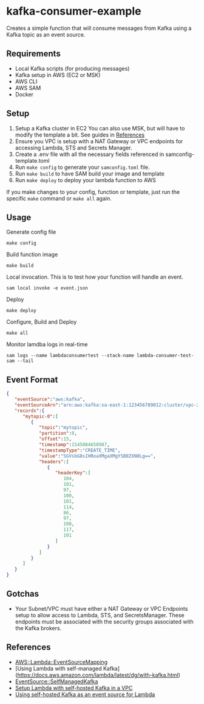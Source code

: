 # kafka-consumer-example
Creates a simple function that will consume messages from Kafka using a Kafka topic as an event source.

## Requirements
- Local Kafka scripts (for producing messages)
- Kafka setup in AWS (EC2 or MSK)
- AWS CLI
- AWS SAM
- Docker

## Setup
1. Setup a Kafka cluster in EC2 You can also use MSK, but will have to modify the template a bit. See guides in [References](#references)
2. Ensure you VPC is setup with a NAT Gateway or VPC endpoints for accessing Lambda, STS and Secrets Manager.
3. Create a .env file with all the necessary fields referenced in samconfig-template.toml
4. Run `make config` to generate your `samconfig.toml` file.
5. Run `make build` to have SAM build your image and template
6. Run `make deploy` to deploy your lambda function to AWS

If you make changes to your config, function or template, just run the specific `make` command or `make all` again.

## Usage
Generate config file
```shell script
make config
```

Build function image
```shell script
make build
```

Local invocation. This is to test how your function will handle an event.
```shell script
sam local invoke -e event.json
```

Deploy
```shell script
make deploy
```

Configure, Build and Deploy
```shell script
make all
```

Monitor lamdba logs in real-time
```shell script
sam logs --name lambdaconsumertest --stack-name lambda-consumer-test-sam --tail
```

## Event Format
```json
{
   "eventSource":"aws:kafka",
   "eventSourceArn":"arn:aws:kafka:sa-east-1:123456789012:cluster/vpc-2priv-2pub/751d2973-a626-431c-9d4e-d7975eb44dd7-2",
   "records":{
      "mytopic-0":[
         {
            "topic":"mytopic",
            "partition":0,
            "offset":15,
            "timestamp":1545084650987,
            "timestampType":"CREATE_TIME",
            "value":"SGVsbG8sIHRoaXMgaXMgYSB0ZXN0Lg==",
            "headers":[
               {
                  "headerKey":[
                     104,
                     101,
                     97,
                     100,
                     101,
                     114,
                     86,
                     97,
                     108,
                     117,
                     101
                  ]
               }
            ]
         }
      ]
   }
}

```

## Gotchas
- Your Subnet/VPC must have either a NAT Gateway or VPC Endpoints setup 
to allow access to Lambda, STS, and SecretsManager. These endpoints must be associated with the security groups associated with
the Kafka brokers.

## References
- [AWS::Lambda::EventSourceMapping](https://docs.aws.amazon.com/AWSCloudFormation/latest/UserGuide/aws-resource-lambda-eventsourcemapping.html)
- [Using Lambda with self-managed Kafka] (https://docs.aws.amazon.com/lambda/latest/dg/with-kafka.html)
- [EventSource::SelfManagedKafka](https://docs.aws.amazon.com/serverless-application-model/latest/developerguide/sam-property-function-selfmanagedkafka.html)
- [Setup Lambda with self-hosted Kafka in a VPC](https://aws.amazon.com/blogs/compute/setting-up-aws-lambda-with-an-apache-kafka-cluster-within-a-vpc/)
- [Using self-hosted Kafka as an event source for Lambda](https://aws.amazon.com/blogs/compute/using-self-hosted-apache-kafka-as-an-event-source-for-aws-lambda/)

